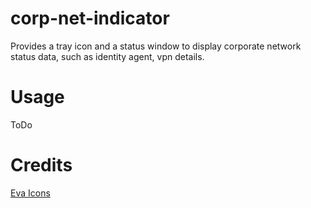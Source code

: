 # corp-net-indicator
Provides a tray icon and a status window to display corporate network status data, such as identity agent, vpn details.

# Usage

ToDo
# Credits
[Eva Icons](https://github.com/akveo/eva-icons)